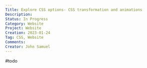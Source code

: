 ```yaml
---
Title: Explore CSS options- CSS transformation and animations
Description:
Status: In Progress
Category: Website
Project: Website
Creation: 2023-01-24
Tag: CSS, Website
Comments:
Creator: John Samuel
---
```


#todo